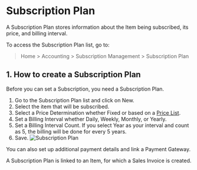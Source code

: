 <!-- add-breadcrumbs -->
# Subscription Plan

A Subscription Plan stores information about the Item being subscribed, its price, and billing interval.

To access the Subscription Plan list, go to:
> Home > Accounting > Subscription Management > Subscription Plan

## 1. How to create a Subscription Plan
Before you can set a Subscription, you need a Subscription Plan.

1. Go to the Subscription Plan list and click on New.
1. Select the item that will be subscribed.
1. Select a Price Determination whether Fixed or based on a [Price List](/docs/user/manual/en/stock/price-lists).
1. Set a Billing Interval whether Daily, Weekly, Monthly, or Yearly.
1. Set a Billing Interval Count. If you select Year as your interval and count as 5, the billing will be done for every 5 years.
1. Save.
    ![Subscription Plan](/docs/assets/img/accounts/subscription-plan.png)

You can also set up additional payment details and link a Payment Gateway.

A Subscription Plan is linked to an Item, for which a Sales Invoice is created.
